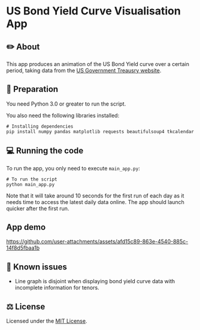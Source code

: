# US Bond Yield Curve Visualisation App

## ✏️  About

This app produces an animation of the US Bond Yield curve over a certain period, taking data from the [US Government Treausry website](https://home.treasury.gov/resource-center/data-chart-center/interest-rates/TextView?type=daily_treasury_yield_curve).

## 🚀  Preparation
You need Python 3.0 or greater to run the script.

You also need the following libraries installed:<br/>
```
# Installing dependencies
pip install numpy pandas matplotlib requests beautifulsoup4 tkcalendar
```
## 💻  Running the code
To run the app, you only need to execute `main_app.py`:<br/>
```
# To run the script
python main_app.py
```
Note that it will take around 10 seconds for the first run of each day as it needs time to access the latest daily data online. The app should launch quicker after the first run.

## App demo
https://github.com/user-attachments/assets/afd15c89-863e-4540-885c-14f8d5fbaa1b

## 🚩  Known issues
* Line graph is disjoint when displaying bond yield curve data with incomplete information for tenors.


## ⚖️  License
Licensed under the [MIT License](https://opensource.org/license/mit).


